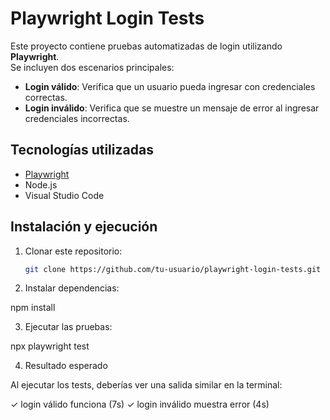 # Playwright Login Tests

Este proyecto contiene pruebas automatizadas de login utilizando **Playwright**.  
Se incluyen dos escenarios principales:
- **Login válido**: Verifica que un usuario pueda ingresar con credenciales correctas.  
- **Login inválido**: Verifica que se muestre un mensaje de error al ingresar credenciales incorrectas.  

## Tecnologías utilizadas
- [Playwright](https://playwright.dev/)  
- Node.js  
- Visual Studio Code  

## Instalación y ejecución
1. Clonar este repositorio:  
   ```bash
   git clone https://github.com/tu-usuario/playwright-login-tests.git

2. Instalar dependencias:

npm install


3. Ejecutar las pruebas:

npx playwright test

4. Resultado esperado

Al ejecutar los tests, deberías ver una salida similar en la terminal:

✓ login válido funciona (7s)
✓ login inválido muestra error (4s)

